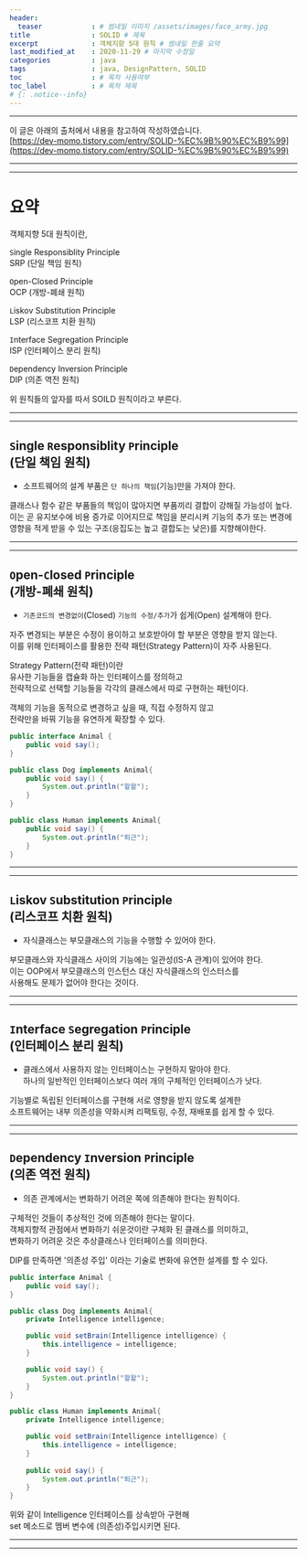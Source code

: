 ```yaml
---
header:
  teaser            : # 썸네일 이미지 /assets/images/face_army.jpg
title               : SOLID # 제목
excerpt             : 객체지향 5대 원칙 # 썸네일 한줄 요약
last_modified_at    : 2020-11-29 # 마지막 수정일
categories          : java
tags                : java, DesignPattern, SOLID
toc                 : # 목차 사용여부
toc_label           : # 목차 제목
# {: .notice--info}
---
```

---
이 글은 아래의 출처에서 내용을 참고하여 작성하였습니다.  
[https://dev-momo.tistory.com/entry/SOLID-%EC%9B%90%EC%B9%99](https://dev-momo.tistory.com/entry/SOLID-%EC%9B%90%EC%B9%99)

---
---
# 요약

객체지향 5대 원칙이란,

`S`ingle Responsiblity Principle  
SRP (단일 책임 원칙)  

`O`pen-Closed Principle  
OCP (개방-폐쇄 원칙)  

`L`iskov Substitution Principle  
LSP (리스코프 치환 원칙)  

`I`nterface Segregation Principle  
ISP (인터페이스 분리 원칙)  

`D`ependency Inversion Principle  
DIP (의존 역전 원칙)  

위 원칙들의 앞자를 따서 SOILD 원칙이라고 부른다.  

---
---
## `S`ingle `R`esponsiblity `P`rinciple <br>(단일 책임 원칙)  

- 소프트웨어의 설계 부품은 `단 하나의 책임`(기능)만을 가져야 한다.
 
클래스나 함수 같은 부품들의 책임이 많아지면 부품끼리 결합이 강해질 가능성이 높다.  
이는 곧 유지보수에 비용 증가로 이어지므로 책임을 분리시켜 기능의 추가 또는 변경에  
영향을 적게 받을 수 있는 구조(응집도는 높고 결합도는 낮은)를 지향해야한다.  

---
---
## `O`pen-`C`losed `P`rinciple <br>(개방-폐쇄 원칙)  

 - `기존코드의 변경없이`(Closed) `기능의 수정/추가`가 쉽게(Open) 설계해야 한다.

자주 변경되는 부분은 수정이 용이하고 보호받아야 할 부분은 영향을 받지 않는다.  
이를 위해 인터페이스를 활용한 전략 패턴(Strategy Pattern)이 자주 사용된다.

Strategy Pattern(전략 패턴)이란  
유사한 기능들을 캡슐화 하는 인터페이스를 정의하고  
전략적으로 선택할 기능들을 각각의 클래스에서 따로 구현하는 패턴이다.

객체의 기능을 동적으로 변경하고 싶을 때, 직접 수정하지 않고  
전략만을 바꿔 기능을 유연하게 확장할 수 있다.

```java
public interface Animal {
    public void say();
}

public class Dog implements Animal{
    public void say() {
        System.out.println("왈왈");
    }
}

public class Human implements Animal{
    public void say() {
        System.out.println("퇴근");
    }
}
```

---
---
## `L`iskov `S`ubstitution `P`rinciple <br>(리스코프 치환 원칙)  

- 자식클래스는 부모클래스의 기능을 수행할 수 있어야 한다.

부모클래스와 자식클래스 사이의 기능에는 일관성(IS-A 관계)이 있어야 한다.  
이는 OOP에서 부모클래스의 인스턴스 대신 자식클래스의 인스터스를  
사용해도 문제가 없어야 한다는 것이다.  

---
---
## `I`nterface `S`egregation `P`rinciple <br>(인터페이스 분리 원칙)  


- 클래스에서 사용하지 않는 인터페이스는 구현하지 말아야 한다.  
하나의 일반적인 인터페이스보다 여러 개의 구체적인 인터페이스가 낫다.

기능별로 독립된 인터페이스를 구현해 서로 영향을 받지 않도록 설계한  
소프트웨어는 내부 의존성을 약화시켜 리팩토링, 수정, 재배포를 쉽게 할 수 있다. 

---
---
## `D`ependency `I`nversion `P`rinciple <br>(의존 역전 원칙)  


 - 의존 관계에서는 변화하기 어려운 쪽에 의존해야 한다는 원칙이다. 

구체적인 것들이 추상적인 것에 의존해야 한다는 말이다.  
객체지향적 관점에서 변화하기 쉬운것이란 구체화 된 클래스를 의미하고,  
변화하기 어려운 것은 추상클래스나 인터페이스를 의미한다.  

DIP를 만족하면 '의존성 주입' 이라는 기술로 변화에 유연한 설계를 할 수 있다.  


```java
public interface Animal {
    public void say();
}

public class Dog implements Animal{
    private Intelligence intelligence;

    public void setBrain(Intelligence intelligence) {
        this.intelligence = intelligence;
    }

    public void say() {
        System.out.println("왈왈");
    }
}

public class Human implements Animal{
    private Intelligence intelligence;

    public void setBrain(Intelligence intelligence) {
        this.intelligence = intelligence;
    }
    
    public void say() {
        System.out.println("퇴근");
    }
}
```

위와 같이 Intelligence 인터페이스를 상속받아 구현해  
set 메소드로 멤버 변수에 (의존성)주입시키면 된다.  

---
---
